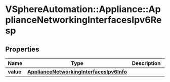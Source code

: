 # VSphereAutomation::Appliance::ApplianceNetworkingInterfacesIpv6Resp

## Properties
Name | Type | Description | Notes
------------ | ------------- | ------------- | -------------
**value** | [**ApplianceNetworkingInterfacesIpv6Info**](ApplianceNetworkingInterfacesIpv6Info.md) |  | 


